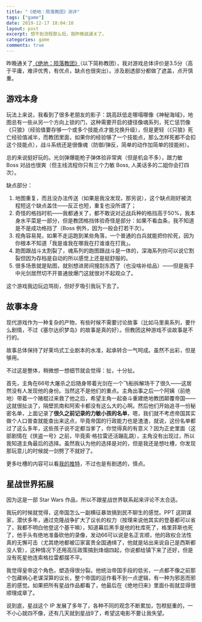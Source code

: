 ```yaml
---
title: "《绝地：陨落教团》测评"
tags: ["game"]
date: 2019-12-17 18:04:10
layout: post
excerpt: 想不到流程那么短，我昨晚就通关了。
categories: game
comments: true
---
```


昨晚通关了[《绝地：陨落教团》](https://www.douban.com/game/27086917/)（以下简称教团），我对游戏总体评价是3.5分（高于平庸，难评优秀，有优点，缺点也很突出）。涉及剧透部分都做了遮盖，点开慎重。

## 游戏本身 ##

玩法上来说，我看到了很多老朋友的影子：跳高跃低走哪塌哪像《神秘海域》，地图总有一些从另一个方向上锁的门，这种需要开启的捷径像魂系列，死亡惩罚像《只狼》（经验值要存够一个或多个技能点才能兑换升级），但是更轻（《只狼》死亡经验值减半，而教团里面，如果你的经验够了一个技能点，那么怎样死都不会扣这个技能点），战斗系统还是很像魂（防御/弹反，简单的动作加简单的技能树）。

总的来说挺好玩的。光剑弹爆能枪子弹体验非常爽（但是机会不多），跟力敏 Boss 对战也很爽（<span class="cover">但主线流程你只有三个力敏 Boss, 人美话多的二姐你会打四次</span>）。

缺点部分：

1. 地图重复，而且没办法传送（如果是我没发现，那另说），这个缺点刚好被流程短这个缺点盖住——反正也短，重复也没所谓了；
2. 奇怪的格挡时机——我都通关了，都不敢说对近战兵种的格挡高于50%，我本身水平菜是一部分，但是教团格挡体验奇怪是部分：如果不看血条，我不知道是不是成功格挡了（Boss 例外，因为一般会打若干次）。
3. 视角容易晃，如果不走运跑到某些角落，一个普通的白兵就能把你抡死，因为你根本不知道「我是谁我在哪我在打谁谁在打我」。
4. 跑图跟战斗太割裂了，魂系列的跑图跟战斗是一体的，深海系列你可以说它割裂但因为存档是自动的所以感觉上还是挺舒服的。
5. 很多场景就是贴图，就别想进房间搜刮东西了（也没啥补给品）——但是我手中光剑居然切不开普通放爆门这就很对不起观众了。

这个游戏我边玩边骂街，但好歹吸引我玩下去了。

## 故事本身 ##

现代游戏作为一种复杂的产物，有些时候不需要讨论故事（比如马里奥系列，要什么剧情，不过《塞尔达织梦岛》的故事是真的好）。但教团这种游戏不谈故事是不行的。

故事总体保持了好莱坞式工业剧本的水准，起承转合一气呵成。虽然不出彩，但是够用。

不过这是整体，稍微想一想细节就会觉得：扯，十分扯。

<span class="cover">首先，主角在66号大屠杀之后随身带着光剑在一个飞船拆解场干了很久——这居然没有人发现他的身份。当然这不是他们的重点。主角出事之后一个阿姨（前绝地）带着一个赌棍过来救了他之后，希望主角一起奋斗重建绝地教团颠覆帝国——这就很扯淡了，隔壁凯南和阿索卡都没有这么大的心啊。然后他们开始追寻一份秘密名单，上面记录了**很久之前记录的力敏小孩的名单**，嗯，我们就不考虑帝国其实做个人口普查就能查出来这点，毕竟帝国的行政能力也是渣渣，就说，这份名单都过了这么多年，这些孩子说不定都当爹了，你觉得真的有意义？</span>因为正史里面（这部剧情在《侠盗一号》之前，毕竟索·格拉雷还活蹦乱跳），主角没有出现过，所以我知道主角最后的选择。<span class="cover">虽然我认为他的选择是对的，但是我还是想吐槽，你发现那玩意儿的时候就一剑劈了不就好了。</span>

更多吐槽的内容可以看[我的推特](https://twitter.com/dantezy2814/status/1203535472087056384)，不过也是有剧透的，慎点。

## 星战世界拓展 ##

因为这是一部 Star Wars 作品，所以不跟星战世界联系起来评论不太合适。

我玩的时候就觉得，这帝国怎么一副横征暴敛搞到民不聊生的感觉。PPT 这阴谋家，潜伏多年，通过克隆战争扩大了议长的权力（按理来说他其实的登基都可以省了，我都不明白他登这个基干嘛），知道幕后黑手是他的杜库死了，格里菲斯也死了，他手头有绝地准备砍他的录像，发动66可以说是名正言顺，他的政权合法性真的无懈可击（尤其绝地都被冚家富贵全国通缉了，他就是站出来说自己是西斯都没人管），这种情况下还用高压政策搞到烽烟四起，你说都给镇下来了还好，但是没有死星他连索格拉雷都摆不平。

我觉得皇帝这个角色，塑造得很分裂。他统治帝国手段的低劣，一点都不像之前那个包藏祸心老谋深算的议长，整个帝国的运作看不到一点逻辑，有一种为邪恶而邪恶的感觉。如果把所有星战作品都看了，他最后在《绝地归来》里面仆街就显得很顺理成章了。

说到底，星战这个 IP 发展了多年了，各种不同的观念不断累加，包袱挺重的，一不小心就四不像，还有几天就到星战9了，希望这电影不要让我失望。
